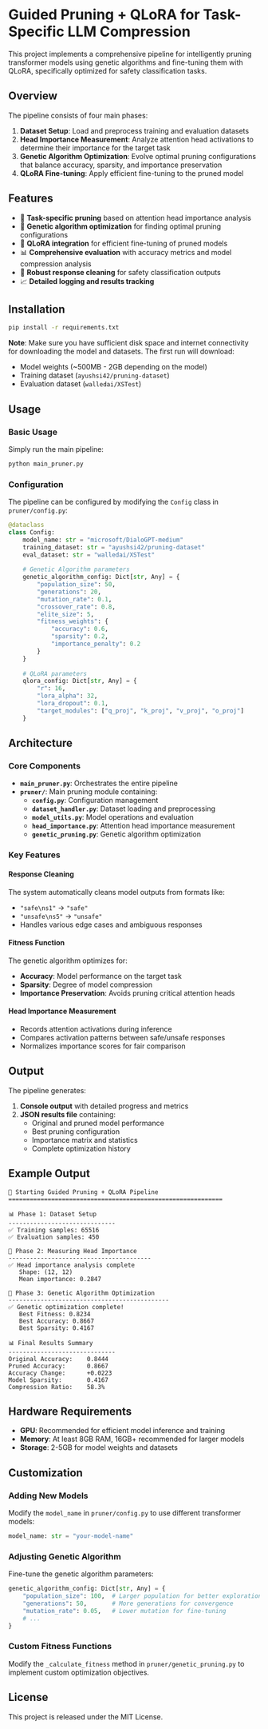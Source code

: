 # Guided Pruning + QLoRA for Task-Specific LLM Compression

This project implements a comprehensive pipeline for intelligently pruning transformer models using genetic algorithms and fine-tuning them with QLoRA, specifically optimized for safety classification tasks.

## Overview

The pipeline consists of four main phases:

1. **Dataset Setup**: Load and preprocess training and evaluation datasets
2. **Head Importance Measurement**: Analyze attention head activations to determine their importance for the target task
3. **Genetic Algorithm Optimization**: Evolve optimal pruning configurations that balance accuracy, sparsity, and importance preservation
4. **QLoRA Fine-tuning**: Apply efficient fine-tuning to the pruned model

## Features

- 🎯 **Task-specific pruning** based on attention head importance analysis
- 🧬 **Genetic algorithm optimization** for finding optimal pruning configurations
- 🔧 **QLoRA integration** for efficient fine-tuning of pruned models
- 📊 **Comprehensive evaluation** with accuracy metrics and model compression analysis
- 🧹 **Robust response cleaning** for safety classification outputs
- 📈 **Detailed logging and results tracking**

## Installation

```bash
pip install -r requirements.txt
```

**Note**: Make sure you have sufficient disk space and internet connectivity for downloading the model and datasets. The first run will download:
- Model weights (~500MB - 2GB depending on the model)
- Training dataset (`ayushsi42/pruning-dataset`)
- Evaluation dataset (`walledai/XSTest`)

## Usage

### Basic Usage

Simply run the main pipeline:

```bash
python main_pruner.py
```

### Configuration

The pipeline can be configured by modifying the `Config` class in `pruner/config.py`:

```python
@dataclass
class Config:
    model_name: str = "microsoft/DialoGPT-medium"
    training_dataset: str = "ayushsi42/pruning-dataset"
    eval_dataset: str = "walledai/XSTest"
    
    # Genetic Algorithm parameters
    genetic_algorithm_config: Dict[str, Any] = {
        "population_size": 50,
        "generations": 20,
        "mutation_rate": 0.1,
        "crossover_rate": 0.8,
        "elite_size": 5,
        "fitness_weights": {
            "accuracy": 0.6,
            "sparsity": 0.2,
            "importance_penalty": 0.2
        }
    }
    
    # QLoRA parameters
    qlora_config: Dict[str, Any] = {
        "r": 16,
        "lora_alpha": 32,
        "lora_dropout": 0.1,
        "target_modules": ["q_proj", "k_proj", "v_proj", "o_proj"]
    }
```

## Architecture

### Core Components

- **`main_pruner.py`**: Orchestrates the entire pipeline
- **`pruner/`**: Main pruning module containing:
  - **`config.py`**: Configuration management
  - **`dataset_handler.py`**: Dataset loading and preprocessing
  - **`model_utils.py`**: Model operations and evaluation
  - **`head_importance.py`**: Attention head importance measurement
  - **`genetic_pruning.py`**: Genetic algorithm optimization

### Key Features

#### Response Cleaning
The system automatically cleans model outputs from formats like:
- `"safe\ns1"` → `"safe"`
- `"unsafe\ns5"` → `"unsafe"`
- Handles various edge cases and ambiguous responses

#### Fitness Function
The genetic algorithm optimizes for:
- **Accuracy**: Model performance on the target task
- **Sparsity**: Degree of model compression
- **Importance Preservation**: Avoids pruning critical attention heads

#### Head Importance Measurement
- Records attention activations during inference
- Compares activation patterns between safe/unsafe responses
- Normalizes importance scores for fair comparison

## Output

The pipeline generates:

1. **Console output** with detailed progress and metrics
2. **JSON results file** containing:
   - Original and pruned model performance
   - Best pruning configuration
   - Importance matrix and statistics
   - Complete optimization history

## Example Output

```
🚀 Starting Guided Pruning + QLoRA Pipeline
============================================================

📊 Phase 1: Dataset Setup
------------------------------
✅ Training samples: 65516
✅ Evaluation samples: 450

🔬 Phase 2: Measuring Head Importance
----------------------------------------
✅ Head importance analysis complete
   Shape: (12, 12)
   Mean importance: 0.2847

🧬 Phase 3: Genetic Algorithm Optimization
---------------------------------------------
✅ Genetic optimization complete!
   Best Fitness: 0.8234
   Best Accuracy: 0.8667
   Best Sparsity: 0.4167

📊 Final Results Summary
------------------------------
Original Accuracy:    0.8444
Pruned Accuracy:      0.8667
Accuracy Change:      +0.0223
Model Sparsity:       0.4167
Compression Ratio:    58.3%
```

## Hardware Requirements

- **GPU**: Recommended for efficient model inference and training
- **Memory**: At least 8GB RAM, 16GB+ recommended for larger models
- **Storage**: 2-5GB for model weights and datasets

## Customization

### Adding New Models

Modify the `model_name` in `pruner/config.py` to use different transformer models:

```python
model_name: str = "your-model-name"
```

### Adjusting Genetic Algorithm

Fine-tune the genetic algorithm parameters:

```python
genetic_algorithm_config: Dict[str, Any] = {
    "population_size": 100,  # Larger population for better exploration
    "generations": 50,       # More generations for convergence
    "mutation_rate": 0.05,   # Lower mutation for fine-tuning
    # ...
}
```

### Custom Fitness Functions

Modify the `_calculate_fitness` method in `pruner/genetic_pruning.py` to implement custom optimization objectives.

## License

This project is released under the MIT License.